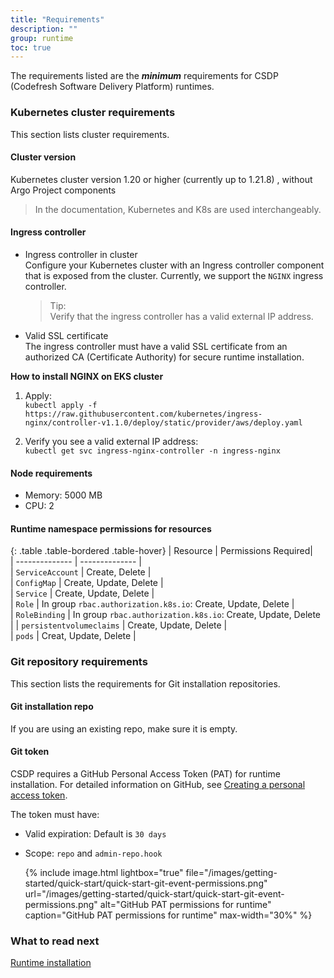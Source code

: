 ```yaml
---
title: "Requirements"
description: ""
group: runtime
toc: true
---
```



The requirements listed are the **_minimum_** requirements for CSDP (Codefresh Software Delivery Platform) runtimes.

### Kubernetes cluster requirements
This section lists cluster requirements.

#### Cluster version
Kubernetes cluster version 1.20 or higher (currently up to 1.21.8) , without Argo Project components
> In the documentation, Kubernetes and K8s are used interchangeably. 

#### Ingress controller
* Ingress controller in cluster  
  Configure your Kubernetes cluster with an Ingress controller component that is exposed from the cluster. Currently, we support the `NGINX` ingress controller.  
  > Tip:   
    Verify that the ingress controller has a valid external IP address. 
* Valid SSL certificate  
  The ingress controller must have a valid SSL certificate from an authorized CA (Certificate Authority) for secure runtime installation.  

**How to install NGINX on EKS cluster**
1. Apply:  
  ```kubectl apply -f https://raw.githubusercontent.com/kubernetes/ingress-nginx/controller-v1.1.0/deploy/static/provider/aws/deploy.yaml```

1. Verify you see a valid external IP address:  
  ```kubectl get svc ingress-nginx-controller -n ingress-nginx```  
  

#### Node requirements
* Memory: 5000 MB
* CPU: 2

#### Runtime namespace permissions for resources

{: .table .table-bordered .table-hover}
|  Resource                   |  Permissions Required|  
| --------------            | --------------           |  
| `ServiceAccount`            | Create, Delete         |                             
| `ConfigMap`                 | Create, Update, Delete |          
| `Service`                   | Create, Update, Delete |       
| `Role`                       | In group `rbac.authorization.k8s.io`: Create, Update, Delete |       
| `RoleBinding`               | In group `rbac.authorization.k8s.io`: Create, Update, Delete  | 
| `persistentvolumeclaims`    | Create, Update, Delete               |   
| `pods`                       | Creat, Update, Delete               | 

### Git repository requirements
This section lists the requirements for Git installation repositories.

#### Git installation repo
If you are using an existing repo, make sure it is empty.

#### Git token
CSDP requires a GitHub Personal Access Token (PAT) for runtime installation.
For detailed information on GitHub, see [Creating a personal access token](https://docs.github.com/en/authentication/keeping-your-account-and-data-secure/creating-a-personal-access-token).  

The token must have:
* Valid expiration: Default is `30 days`  
* Scope: `repo` and `admin-repo.hook` 
  
  {% include 
   image.html 
   lightbox="true" 
   file="/images/getting-started/quick-start/quick-start-git-event-permissions.png" 
   url="/images/getting-started/quick-start/quick-start-git-event-permissions.png" 
   alt="GitHub PAT permissions for runtime" 
   caption="GitHub PAT permissions for runtime"
   max-width="30%" 
   %}  


### What to read next
[Runtime installation]({{site.baseurl}}/docs/runtime/installation/)
